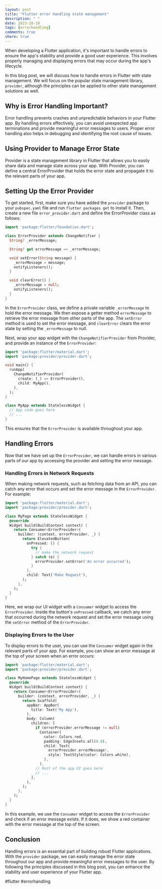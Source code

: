 ```yaml
---
layout: post
title: "Flutter error handling state management"
description: " "
date: 2023-10-10
tags: [errorhandling]
comments: true
share: true
---
```


When developing a Flutter application, it's important to handle errors to ensure the app's stability and provide a good user experience. This involves properly managing and displaying errors that may occur during the app's lifecycle.

In this blog post, we will discuss how to handle errors in Flutter with state management. We will focus on the popular state management library, `provider`, although the principles can be applied to other state management solutions as well.

## Why is Error Handling Important?

Error handling prevents crashes and unpredictable behaviors in your Flutter app. By handling errors effectively, you can avoid unexpected app terminations and provide meaningful error messages to users. Proper error handling also helps in debugging and identifying the root cause of issues.

## Using Provider to Manage Error State

Provider is a state management library in Flutter that allows you to easily share data and manage state across your app. With Provider, you can define a central ErrorProvider that holds the error state and propagate it to the relevant parts of your app.

## Setting Up the Error Provider

To get started, first, make sure you have added the `provider` package to your `pubspec.yaml` file and run `flutter packages get` to install it. Then, create a new file `error_provider.dart` and define the ErrorProvider class as follows:

```dart
import 'package:flutter/foundation.dart';

class ErrorProvider extends ChangeNotifier {
  String? _errorMessage;

  String? get errorMessage => _errorMessage;

  void setError(String message) {
    _errorMessage = message;
    notifyListeners();
  }

  void clearError() {
    _errorMessage = null;
    notifyListeners();
  }
}
```

In the `ErrorProvider` class, we define a private variable `_errorMessage` to hold the error message. We then expose a getter method `errorMessage` to retrieve the error message from other parts of the app. The `setError` method is used to set the error message, and `clearError` clears the error state by setting the `_errorMessage` to null.

Next, wrap your app widget with the `ChangeNotifierProvider` from Provider, and provide an instance of the `ErrorProvider`:

```dart
import 'package:flutter/material.dart';
import 'package:provider/provider.dart';

void main() {
  runApp(
    ChangeNotifierProvider(
      create: (_) => ErrorProvider(),
      child: MyApp(),
    ),
  );
}

class MyApp extends StatelessWidget {
  // App code goes here
  // ...
}
```

This ensures that the `ErrorProvider` is available throughout your app.

## Handling Errors

Now that we have set up the `ErrorProvider`, we can handle errors in various parts of our app by accessing the provider and setting the error message.

### Handling Errors in Network Requests

When making network requests, such as fetching data from an API, you can catch any error that occurs and set the error message in the `ErrorProvider`. For example:

```dart
import 'package:flutter/material.dart';
import 'package:provider/provider.dart';

class MyPage extends StatelessWidget {
  @override
  Widget build(BuildContext context) {
    return Consumer<ErrorProvider>(
      builder: (context, errorProvider, _) {
        return ElevatedButton(
          onPressed: () {
            try {
              // make the network request
            } catch (e) {
              errorProvider.setError('An error occurred');
            }
          },
          child: Text('Make Request'),
        );
      },
    );
  }
}
```

Here, we wrap our UI widget with a `Consumer` widget to access the `ErrorProvider`. Inside the button's `onPressed` callback, we catch any error that occurred during the network request and set the error message using the `setError` method of the `ErrorProvider`.

### Displaying Errors to the User

To display errors to the user, you can use the `Consumer` widget again in the relevant parts of your app. For example, you can show an error message at the top of your screen when an error occurs:

```dart
import 'package:flutter/material.dart';
import 'package:provider/provider.dart';

class MyHomePage extends StatelessWidget {
  @override
  Widget build(BuildContext context) {
    return Consumer<ErrorProvider>(
      builder: (context, errorProvider, _) {
        return Scaffold(
          appBar: AppBar(
            title: Text('My App'),
          ),
          body: Column(
            children: [
              if (errorProvider.errorMessage != null)
                Container(
                  color: Colors.red,
                  padding: EdgeInsets.all(8.0),
                  child: Text(
                    errorProvider.errorMessage!,
                    style: TextStyle(color: Colors.white),
                  ),
                ),
              // Rest of the app UI goes here
              // ...
            ],
          ),
        );
      },
    );
  }
}
```

In this example, we use the `Consumer` widget to access the `ErrorProvider` and check if an error message exists. If it does, we show a red container with the error message at the top of the screen.

## Conclusion

Handling errors is an essential part of building robust Flutter applications. With the `provider` package, we can easily manage the error state throughout our app and provide meaningful error messages to the user. By following the principles discussed in this blog post, you can enhance the stability and user experience of your Flutter app.

#flutter #errorhandling
